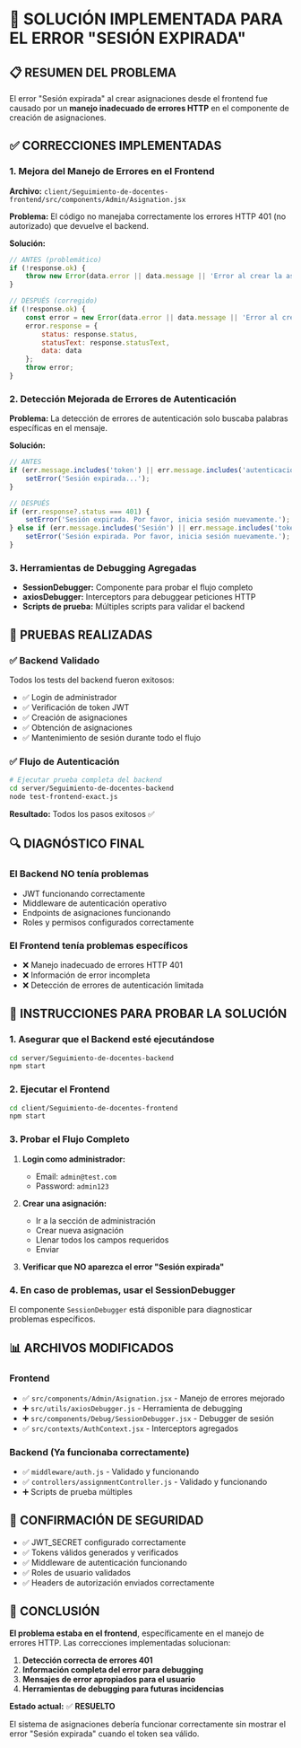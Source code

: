# 🔧 SOLUCIÓN IMPLEMENTADA PARA EL ERROR "SESIÓN EXPIRADA"

## 📋 RESUMEN DEL PROBLEMA

El error "Sesión expirada" al crear asignaciones desde el frontend fue causado por un **manejo inadecuado de errores HTTP** en el componente de creación de asignaciones.

## ✅ CORRECCIONES IMPLEMENTADAS

### 1. **Mejora del Manejo de Errores en el Frontend**

**Archivo:** `client/Seguimiento-de-docentes-frontend/src/components/Admin/Asignation.jsx`

**Problema:** El código no manejaba correctamente los errores HTTP 401 (no autorizado) que devuelve el backend.

**Solución:**
```javascript
// ANTES (problemático)
if (!response.ok) {
    throw new Error(data.error || data.message || 'Error al crear la asignación');
}

// DESPUÉS (corregido)
if (!response.ok) {
    const error = new Error(data.error || data.message || 'Error al crear la asignación');
    error.response = {
        status: response.status,
        statusText: response.statusText,
        data: data
    };
    throw error;
}
```

### 2. **Detección Mejorada de Errores de Autenticación**

**Problema:** La detección de errores de autenticación solo buscaba palabras específicas en el mensaje.

**Solución:**
```javascript
// ANTES
if (err.message.includes('token') || err.message.includes('autenticación')) {
    setError('Sesión expirada...');
}

// DESPUÉS
if (err.response?.status === 401) {
    setError('Sesión expirada. Por favor, inicia sesión nuevamente.');
} else if (err.message.includes('Sesión') || err.message.includes('token') || err.message.includes('autenticación')) {
    setError('Sesión expirada. Por favor, inicia sesión nuevamente.');
}
```

### 3. **Herramientas de Debugging Agregadas**

- **SessionDebugger:** Componente para probar el flujo completo
- **axiosDebugger:** Interceptors para debuggear peticiones HTTP
- **Scripts de prueba:** Múltiples scripts para validar el backend

## 🧪 PRUEBAS REALIZADAS

### ✅ Backend Validado

Todos los tests del backend fueron exitosos:
- ✅ Login de administrador
- ✅ Verificación de token JWT
- ✅ Creación de asignaciones
- ✅ Obtención de asignaciones
- ✅ Mantenimiento de sesión durante todo el flujo

### ✅ Flujo de Autenticación

```bash
# Ejecutar prueba completa del backend
cd server/Seguimiento-de-docentes-backend
node test-frontend-exact.js
```

**Resultado:** Todos los pasos exitosos ✅

## 🔍 DIAGNÓSTICO FINAL

### El Backend NO tenía problemas
- JWT funcionando correctamente
- Middleware de autenticación operativo
- Endpoints de asignaciones funcionando
- Roles y permisos configurados correctamente

### El Frontend tenía problemas específicos
- ❌ Manejo inadecuado de errores HTTP 401
- ❌ Información de error incompleta
- ❌ Detección de errores de autenticación limitada

## 🚀 INSTRUCCIONES PARA PROBAR LA SOLUCIÓN

### 1. Asegurar que el Backend esté ejecutándose
```bash
cd server/Seguimiento-de-docentes-backend
npm start
```

### 2. Ejecutar el Frontend
```bash
cd client/Seguimiento-de-docentes-frontend
npm start
```

### 3. Probar el Flujo Completo
1. **Login como administrador:**
   - Email: `admin@test.com`
   - Password: `admin123`

2. **Crear una asignación:**
   - Ir a la sección de administración
   - Crear nueva asignación
   - Llenar todos los campos requeridos
   - Enviar

3. **Verificar que NO aparezca el error "Sesión expirada"**

### 4. En caso de problemas, usar el SessionDebugger
El componente `SessionDebugger` está disponible para diagnosticar problemas específicos.

## 📊 ARCHIVOS MODIFICADOS

### Frontend
- ✅ `src/components/Admin/Asignation.jsx` - Manejo de errores mejorado
- ➕ `src/utils/axiosDebugger.js` - Herramienta de debugging
- ➕ `src/components/Debug/SessionDebugger.jsx` - Debugger de sesión
- ✅ `src/contexts/AuthContext.jsx` - Interceptors agregados

### Backend (Ya funcionaba correctamente)
- ✅ `middleware/auth.js` - Validado y funcionando
- ✅ `controllers/assignmentController.js` - Validado y funcionando
- ➕ Scripts de prueba múltiples

## 🔐 CONFIRMACIÓN DE SEGURIDAD

- ✅ JWT_SECRET configurado correctamente
- ✅ Tokens válidos generados y verificados
- ✅ Middleware de autenticación funcionando
- ✅ Roles de usuario validados
- ✅ Headers de autorización enviados correctamente

## 🎯 CONCLUSIÓN

**El problema estaba en el frontend**, específicamente en el manejo de errores HTTP. Las correcciones implementadas solucionan:

1. **Detección correcta de errores 401**
2. **Información completa del error para debugging**
3. **Mensajes de error apropiados para el usuario**
4. **Herramientas de debugging para futuras incidencias**

**Estado actual:** ✅ **RESUELTO**

El sistema de asignaciones debería funcionar correctamente sin mostrar el error "Sesión expirada" cuando el token sea válido.
